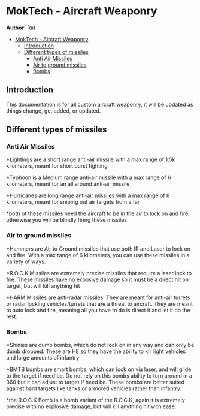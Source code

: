 # MokTech - Aircraft Weaponry

**Author:** Rat

- [MokTech - Aircraft Weaponry](#moktech---aircraft-weaponry)
  - [Introduction](#introduction)
  - [Different types of missiles](#different-types-of-missiles)
    - [Anti Air Missiles](#anti-air-missiles)
    - [Air to ground missiles](#air-to-ground-missiles)
    - [Bombs](#bombs)

## Introduction

This documentation is for all custom aircraft weaponry, it will be updated as things change, get added, or updated. 

## Different types of missiles 

### Anti Air Missiles 

*Lightings are a short range anti-air missile with a max range of 1.5k kilometers, meant for short burst fighting 

*Typhoon is a Medium range anti-air missile with a max range of 6 kilometers, meant for an all around anti-air missile  

*Hurricanes are long range anti-air missiles with a max range of 8 kilometers, meant for sniping out air targets from a far

*both of these missiles need the aircraft to be in the air to lock on and fire, otherwise you will be blindly firing these missiles. 

### Air to ground missiles 

*Hammers are Air to Ground missiles that use both IR and Laser to lock on and fire. With a max range of 6 kilometers, you can use these missiles in a variety of ways.

*R.O.C.K Missiles are extremely precise missiles that require a laser lock to fire. These missiles have no exposive damage so it must be a direct hit on target, but will kill anything hit

*HARM Missiles are anti-radar missiles. They are meant for anti-air turrets or radar locking vehicles/turrets that are a threat to aircraft. They are meant to auto lock and fire, meaning all you have to do is direct it and let it do the rest. 

### Bombs
*Shinies are dumb bombs, which do not lock on in any way and can only be dumb dropped. These are HE so they have the ability to kill light vehicles and large amounts of infantry

*BMTB bombs are smart bombs, which can lock on via laser, and will glide to the target if need be. Do not rely on this bombs ability to turn around in a 360 but it can adjust to target if need be. These bombs are better suited against hard targets like tanks or armored vehicles rather than infantry. 

*the R.O.C.K Bomb is a bomb variant of the R.O.C.K, again it is extremely precise with no explosive damage, but will kill anything hit with ease. 

